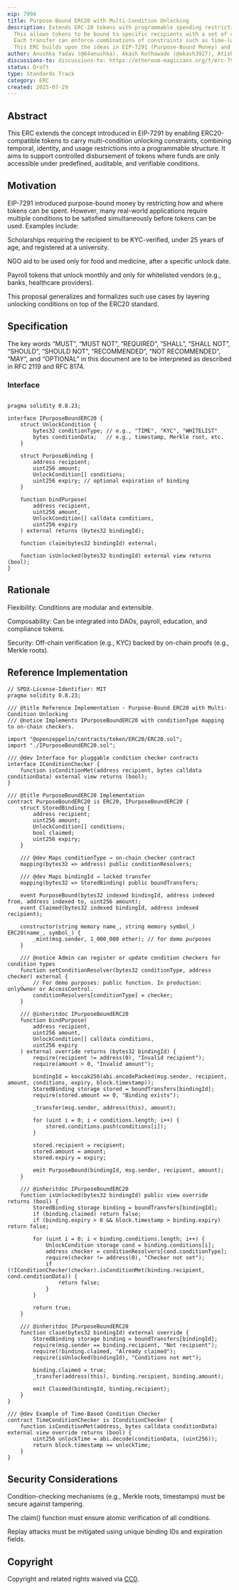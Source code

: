 ```yaml
---
eip: 7994
title: Purpose-Bound ERC20 with Multi-Condition Unlocking
description: Extends ERC-20 tokens with programmable spending restrictions by introducing multi-condition unlocking logic. 
  This allows tokens to be bound to specific recipients with a set of conditions that must be fulfilled before claiming. 
  Each transfer can enforce combinations of constraints such as time-locks, KYC verification, recipient whitelisting, or other application-defined rules. 
  This ERC builds upon the ideas in EIP-7291 (Purpose-Bound Money) and generalizes the mechanism for broader utility across public goods disbursements, conditional rewards, programmable payroll, and regulated asset flows.
author: Anushka Yadav (@64anushka), Akash Kothawade (@akash3927), Atishek Singh (@atisheksingh)
discussions-to: discussions-to: https://ethereum-magicians.org/t/erc-7994-purpose-bound-erc20-with-multi-condition-unlocking-extension-of-eip-7291/24945
status: Draft
type: Standards Track
category: ERC
created: 2025-07-29
---
```


## Abstract

This ERC extends the concept introduced in EIP-7291 by enabling ERC20-compatible tokens to carry multi-condition unlocking constraints, combining temporal, identity, and usage restrictions into a programmable structure. It aims to support controlled disbursement of tokens where funds are only accessible under predefined, auditable, and verifiable conditions.

## Motivation

EIP-7291 introduced purpose-bound money by restricting how and where tokens can be spent. However, many real-world applications require multiple conditions to be satisfied simultaneously before tokens can be used. Examples include:

Scholarships requiring the recipient to be KYC-verified, under 25 years of age, and registered at a university.

NGO aid to be used only for food and medicine, after a specific unlock date.

Payroll tokens that unlock monthly and only for whitelisted vendors (e.g., banks, healthcare providers).

This proposal generalizes and formalizes such use cases by layering unlocking conditions on top of the ERC20 standard.

## Specification

The key words “MUST”, “MUST NOT”, “REQUIRED”, “SHALL”, “SHALL NOT”, “SHOULD”, “SHOULD NOT”, “RECOMMENDED”, “NOT RECOMMENDED”, “MAY”, and “OPTIONAL” in this document are to be interpreted as described in RFC 2119 and RFC 8174.

### Interface

```solidity

pragma solidity 0.8.23;

interface IPurposeBoundERC20 {
    struct UnlockCondition {
        bytes32 conditionType; // e.g., "TIME", "KYC", "WHITELIST"
        bytes conditionData;   // e.g., timestamp, Merkle root, etc.
    }

    struct PurposeBinding {
        address recipient;
        uint256 amount;
        UnlockCondition[] conditions;
        uint256 expiry; // optional expiration of binding
    }

    function bindPurpose(
        address recipient,
        uint256 amount,
        UnlockCondition[] calldata conditions,
        uint256 expiry
    ) external returns (bytes32 bindingId);

    function claim(bytes32 bindingId) external;

    function isUnlocked(bytes32 bindingId) external view returns (bool);
}
```

## Rationale

Flexibility: Conditions are modular and extensible.

Composability: Can be integrated into DAOs, payroll, education, and compliance tokens.

Security: Off-chain verification (e.g., KYC) backed by on-chain proofs (e.g., Merkle roots).

## Reference Implementation

```solidity
// SPDX-License-Identifier: MIT
pragma solidity 0.8.23;

/// @title Reference Implementation - Purpose-Bound ERC20 with Multi-Condition Unlocking
/// @notice Implements IPurposeBoundERC20 with conditionType mapping to on-chain checkers.

import "@openzeppelin/contracts/token/ERC20/ERC20.sol";
import "./IPurposeBoundERC20.sol";

/// @dev Interface for pluggable condition checker contracts
interface IConditionChecker {
    function isConditionMet(address recipient, bytes calldata conditionData) external view returns (bool);
}

/// @title PurposeBoundERC20 Implementation
contract PurposeBoundERC20 is ERC20, IPurposeBoundERC20 {
    struct StoredBinding {
        address recipient;
        uint256 amount;
        UnlockCondition[] conditions;
        bool claimed;
        uint256 expiry;
    }

    /// @dev Maps conditionType → on-chain checker contract
    mapping(bytes32 => address) public conditionResolvers;

    /// @dev Maps bindingId → locked transfer
    mapping(bytes32 => StoredBinding) public boundTransfers;

    event PurposeBound(bytes32 indexed bindingId, address indexed from, address indexed to, uint256 amount);
    event Claimed(bytes32 indexed bindingId, address indexed recipient);

    constructor(string memory name_, string memory symbol_) ERC20(name_, symbol_) {
        _mint(msg.sender, 1_000_000 ether); // for demo purposes
    }

    /// @notice Admin can register or update condition checkers for condition types
    function setConditionResolver(bytes32 conditionType, address checker) external {
        // For demo purposes: public function. In production: onlyOwner or AccessControl.
        conditionResolvers[conditionType] = checker;
    }

    /// @inheritdoc IPurposeBoundERC20
    function bindPurpose(
        address recipient,
        uint256 amount,
        UnlockCondition[] calldata conditions,
        uint256 expiry
    ) external override returns (bytes32 bindingId) {
        require(recipient != address(0), "Invalid recipient");
        require(amount > 0, "Invalid amount");

        bindingId = keccak256(abi.encodePacked(msg.sender, recipient, amount, conditions, expiry, block.timestamp));
        StoredBinding storage stored = boundTransfers[bindingId];
        require(stored.amount == 0, "Binding exists");

        _transfer(msg.sender, address(this), amount);

        for (uint i = 0; i < conditions.length; i++) {
            stored.conditions.push(conditions[i]);
        }

        stored.recipient = recipient;
        stored.amount = amount;
        stored.expiry = expiry;

        emit PurposeBound(bindingId, msg.sender, recipient, amount);
    }

    /// @inheritdoc IPurposeBoundERC20
    function isUnlocked(bytes32 bindingId) public view override returns (bool) {
        StoredBinding storage binding = boundTransfers[bindingId];
        if (binding.claimed) return false;
        if (binding.expiry > 0 && block.timestamp > binding.expiry) return false;

        for (uint i = 0; i < binding.conditions.length; i++) {
            UnlockCondition storage cond = binding.conditions[i];
            address checker = conditionResolvers[cond.conditionType];
            require(checker != address(0), "Checker not set");
            if (!IConditionChecker(checker).isConditionMet(binding.recipient, cond.conditionData)) {
                return false;
            }
        }

        return true;
    }

    /// @inheritdoc IPurposeBoundERC20
    function claim(bytes32 bindingId) external override {
        StoredBinding storage binding = boundTransfers[bindingId];
        require(msg.sender == binding.recipient, "Not recipient");
        require(!binding.claimed, "Already claimed");
        require(isUnlocked(bindingId), "Conditions not met");

        binding.claimed = true;
        _transfer(address(this), binding.recipient, binding.amount);

        emit Claimed(bindingId, binding.recipient);
    }
}

/// @dev Example of Time-Based Condition Checker
contract TimeConditionChecker is IConditionChecker {
    function isConditionMet(address, bytes calldata conditionData) external view override returns (bool) {
        uint256 unlockTime = abi.decode(conditionData, (uint256));
        return block.timestamp >= unlockTime;
    }
}
```

## Security Considerations

Condition-checking mechanisms (e.g., Merkle roots, timestamps) must be secure against tampering.

The claim() function must ensure atomic verification of all conditions.

Replay attacks must be mitigated using unique binding IDs and expiration fields.


## Copyright

Copyright and related rights waived via [CC0](../LICENSE.md).
